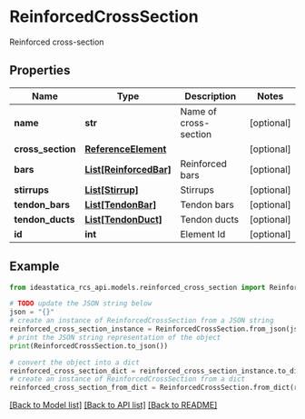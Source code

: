 # ReinforcedCrossSection

Reinforced cross-section

## Properties

Name | Type | Description | Notes
------------ | ------------- | ------------- | -------------
**name** | **str** | Name of cross-section | [optional] 
**cross_section** | [**ReferenceElement**](ReferenceElement.md) |  | [optional] 
**bars** | [**List[ReinforcedBar]**](ReinforcedBar.md) | Reinforced bars | [optional] 
**stirrups** | [**List[Stirrup]**](Stirrup.md) | Stirrups | [optional] 
**tendon_bars** | [**List[TendonBar]**](TendonBar.md) | Tendon bars | [optional] 
**tendon_ducts** | [**List[TendonDuct]**](TendonDuct.md) | Tendon ducts | [optional] 
**id** | **int** | Element Id | [optional] 

## Example

```python
from ideastatica_rcs_api.models.reinforced_cross_section import ReinforcedCrossSection

# TODO update the JSON string below
json = "{}"
# create an instance of ReinforcedCrossSection from a JSON string
reinforced_cross_section_instance = ReinforcedCrossSection.from_json(json)
# print the JSON string representation of the object
print(ReinforcedCrossSection.to_json())

# convert the object into a dict
reinforced_cross_section_dict = reinforced_cross_section_instance.to_dict()
# create an instance of ReinforcedCrossSection from a dict
reinforced_cross_section_from_dict = ReinforcedCrossSection.from_dict(reinforced_cross_section_dict)
```
[[Back to Model list]](../README.md#documentation-for-models) [[Back to API list]](../README.md#documentation-for-api-endpoints) [[Back to README]](../README.md)


